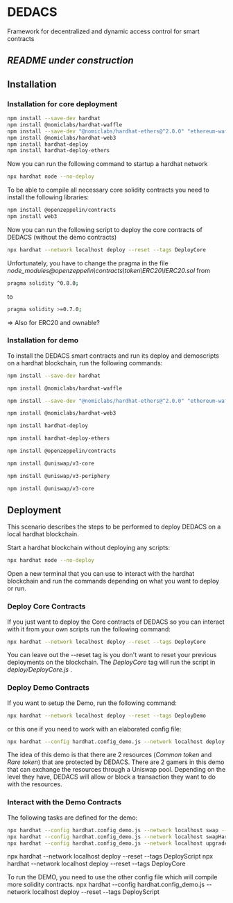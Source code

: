 # DEDACS
Framework for decentralized and dynamic access control for smart contracts

## _README under construction_

## Installation
### Installation for core deployment
```bash
npm install --save-dev hardhat
npm install @nomiclabs/hardhat-waffle
npm install --save-dev "@nomiclabs/hardhat-ethers@^2.0.0" "ethereum-waffle@^3.2.0" "ethers@^5.0.0"
npm install @nomiclabs/hardhat-web3
npm install hardhat-deploy
npm install hardhat-deploy-ethers
```

Now you can run the following command to startup a hardhat network
```bash
npx hardhat node --no-deploy
```

To be able to compile all necessary core solidity contracts you need to install the following libraries:
```bash
npm install @openzeppelin/contracts
npm install web3
```

Now you can run the following script to deploy the core contracts of DEDACS (without the demo contracts)
```bash
npx hardhat --network localhost deploy --reset --tags DeployCore
```

Unfortunately, you have to change the pragma in the file  _node_modules\@openzeppelin\contracts\token\ERC20\IERC20.sol_ from 

```bash
pragma solidity ^0.8.0;
```
to 
```bash
pragma solidity >=0.7.0;
```
=> Also for ERC20 and ownable?
### Installation for demo
To install the DEDACS smart contracts and run its deploy and demoscripts on a hardhat blockchain, run the following commands:

```bash
npm install --save-dev hardhat
```
```bash
npm install @nomiclabs/hardhat-waffle
```
```bash
npm install --save-dev "@nomiclabs/hardhat-ethers@^2.0.0" "ethereum-waffle@^3.2.0" "ethers@^5.0.0"
```
```bash
npm install @nomiclabs/hardhat-web3
```
```bash
npm install hardhat-deploy
```
```bash
npm install hardhat-deploy-ethers
```
```bash
npm install @openzeppelin/contracts
```
```bash
npm install @uniswap/v3-core
```
```bash
npm install @uniswap/v3-periphery
```
```bash
npm install @uniswap/v3-core
```

## Deployment
This scenario describes the steps to be performed to deploy DEDACS on a local hardhat blockchain.

Start a hardhat blockchain without deploying any scripts:
```bash
npx hardhat node --no-deploy
```

Open a new terminal that you can use to interact with the hardhat blockchain and run the commands depending on what you want to deploy or run. 

### Deploy Core Contracts
If you just want to deploy the Core contracts of DEDACS so you can interact with it from your own scripts run the following command:

```bash
npx hardhat --network localhost deploy --reset --tags DeployCore
```
You can leave out the --reset tag is you don't want to reset your previous deployments on the blockchain. The _DeployCore_ tag will run the script in _deploy/DeployCore.js_ .

### Deploy Demo Contracts

If you want to setup the Demo, run the following command:
```bash
npx hardhat --network localhost deploy --reset --tags DeployDemo
```
or this one if you need to work with an elaborated config file:
```bash 
npx hardhat --config hardhat.config_demo.js --network localhost deploy --reset --tags DeployDemo
```

The idea of this demo is that there are 2 resources (_Common token_ and _Rare token_) that are protected by DEDACS. There are 2 gamers in this demo that can exchange the resources through a Uniswap pool. Depending on the level they have, DEDACS will allow or block a transaction they want to do with the resources. 

### Interact with the Demo Contracts
The following tasks are defined for the demo:

```bash
npx hardhat --config hardhat.config_demo.js --network localhost swap --amount 100000 --commonforrare true
npx hardhat --config hardhat.config_demo.js --network localhost swapHardcoded --amount 100000 --commonforrare true
npx hardhat --config hardhat.config_demo.js --network localhost upgradeGamer1
```


npx hardhat --network localhost deploy --reset --tags DeployScript
npx hardhat --network localhost deploy --reset --tags DeployCore

To run the DEMO, you need to use the other config file which will compile more solidity contracts.
npx hardhat --config hardhat.config_demo.js --network localhost deploy --reset --tags DeployScript